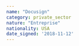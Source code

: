 ```yaml
---
name: "Docusign"
category: private_sector
nature: "Entreprise"
nationality: USA
date_signed: '2018-11-12'
---
```

    
